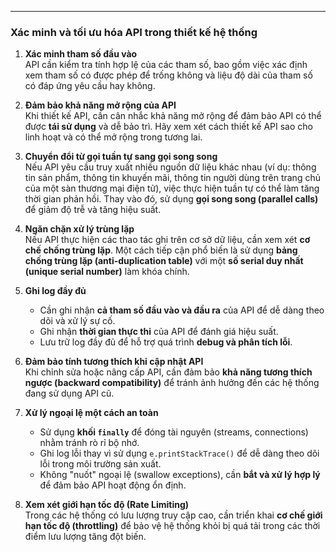 
---
### **Xác minh và tối ưu hóa API trong thiết kế hệ thống**

1. **Xác minh tham số đầu vào**  
    API cần kiểm tra tính hợp lệ của các tham số, bao gồm việc xác định xem tham số có được phép để trống không và liệu độ dài của tham số có đáp ứng yêu cầu hay không.
    
2. **Đảm bảo khả năng mở rộng của API**  
    Khi thiết kế API, cần cân nhắc khả năng mở rộng để đảm bảo API có thể được **tái sử dụng** và dễ bảo trì. Hãy xem xét cách thiết kế API sao cho linh hoạt và có thể mở rộng trong tương lai.
    
3. **Chuyển đổi từ gọi tuần tự sang gọi song song**  
    Nếu API yêu cầu truy xuất nhiều nguồn dữ liệu khác nhau (ví dụ: thông tin sản phẩm, thông tin khuyến mãi, thông tin người dùng trên trang chủ của một sàn thương mại điện tử), việc thực hiện tuần tự có thể làm tăng thời gian phản hồi. Thay vào đó, sử dụng **gọi song song (parallel calls)** để giảm độ trễ và tăng hiệu suất.
    
4. **Ngăn chặn xử lý trùng lặp**  
    Nếu API thực hiện các thao tác ghi trên cơ sở dữ liệu, cần xem xét **cơ chế chống trùng lặp**. Một cách tiếp cận phổ biến là sử dụng **bảng chống trùng lặp (anti-duplication table)** với một **số serial duy nhất (unique serial number)** làm khóa chính.
    
5. **Ghi log đầy đủ**
    
    - Cần ghi nhận **cả tham số đầu vào và đầu ra** của API để dễ dàng theo dõi và xử lý sự cố.
    - Ghi nhận **thời gian thực thi** của API để đánh giá hiệu suất.
    - Lưu trữ log đầy đủ để hỗ trợ quá trình **debug và phân tích lỗi**.
6. **Đảm bảo tính tương thích khi cập nhật API**  
    Khi chỉnh sửa hoặc nâng cấp API, cần đảm bảo **khả năng tương thích ngược (backward compatibility)** để tránh ảnh hưởng đến các hệ thống đang sử dụng API cũ.
    
7. **Xử lý ngoại lệ một cách an toàn**
    
    - Sử dụng **khối `finally`** để đóng tài nguyên (streams, connections) nhằm tránh rò rỉ bộ nhớ.
    - Ghi log lỗi thay vì sử dụng `e.printStackTrace()` để dễ dàng theo dõi lỗi trong môi trường sản xuất.
    - Không "nuốt" ngoại lệ (swallow exceptions), cần **bắt và xử lý hợp lý** để đảm bảo API hoạt động ổn định.
8. **Xem xét giới hạn tốc độ (Rate Limiting)**  
    Trong các hệ thống có lưu lượng truy cập cao, cần triển khai **cơ chế giới hạn tốc độ (throttling)** để bảo vệ hệ thống khỏi bị quá tải trong các thời điểm lưu lượng tăng đột biến.